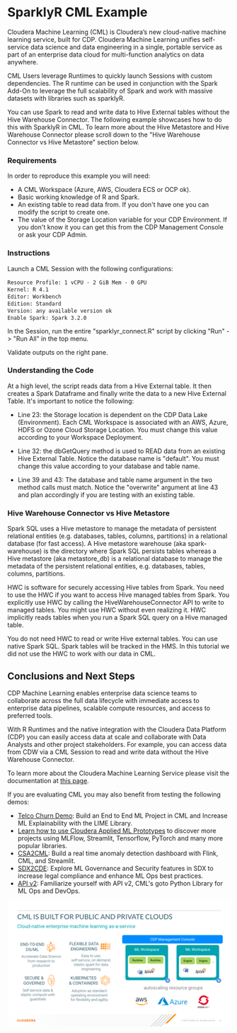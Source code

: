 # SparklyR CML Example

Cloudera Machine Learning (CML) is Cloudera’s new cloud-native machine learning service, built for CDP. Cloudera Machine Learning unifies self-service data science and data engineering in a single, portable service as part of an enterprise data cloud for multi-function analytics on data anywhere.

CML Users leverage Runtimes to quickly launch Sessions with custom dependencies. The R runtime can be used in conjunction with the Spark Add-On to leverage the full scalability of Spark and work with massive datasets with libraries such as sparklyR.

You can use Spark to read and write data to Hive External tables without the Hive Warehouse Connector. The following example showcases how to do this with SparklyR in CML. To learn more about the Hive Metastore and Hive Warehouse Connector please scroll down to the "Hive Warehouse Connector vs Hive Metastore" section below.

### Requirements

In order to reproduce this example you will need:

* A CML Workspace (Azure, AWS, Cloudera ECS or OCP ok).
* Basic working knowledge of R and Spark.
* An existing table to read data from. If you don't have one you can modify the script to create one.
* The value of the Storage Location variable for your CDP Environment. If you don't know it you can get this from the CDP Management Console or ask your CDP Admin.

### Instructions

Launch a CML Session with the following configurations:

```
Resource Profile: 1 vCPU - 2 GiB Mem - 0 GPU
Kernel: R 4.1
Editor: Workbench
Edition: Standard
Version: any available version ok
Enable Spark: Spark 3.2.0
```

In the Session, run the entire "sparklyr_connect.R" script by clicking "Run" -> "Run All" in the top menu.

Validate outputs on the right pane.

### Understanding the Code

At a high level, the script reads data from a Hive External table. It then creates a Spark Dataframe and finally write the data to a new Hive External Table. It's important to notice the following:

* Line 23: the Storage location is dependent on the CDP Data Lake (Environment). Each CML Workspace is associated with an AWS, Azure, HDFS or Ozone Cloud Storage Location. You must change this value according to your Workspace Deployment.

* Line 32: the dbGetQuery method is used to READ data from an existing Hive External Table. Notice the database name is "default". You must change this value according to your database and table name.

* Line 39 and 43: The database and table name argument in the two method calls must match. Notice the "overwrite" argument at line 43 and plan accordingly if you are testing with an existing table.


### Hive Warehouse Connector vs Hive Metastore

Spark SQL uses a Hive metastore to manage the metadata of persistent relational entities (e.g. databases, tables, columns, partitions) in a relational database (for fast access). A Hive metastore warehouse (aka spark-warehouse) is the directory where Spark SQL persists tables whereas a Hive metastore (aka metastore_db) is a relational database to manage the metadata of the persistent relational entities, e.g. databases, tables, columns, partitions.

HWC is software for securely accessing Hive tables from Spark. You need to use the HWC if you want to access Hive managed tables from Spark. You explicitly use HWC by calling the HiveWarehouseConnector API to write to managed tables. You might use HWC without even realizing it. HWC implicitly reads tables when you run a Spark SQL query on a Hive managed table.

You do not need HWC to read or write Hive external tables. You can use native Spark SQL. Spark tables will be tracked in the HMS. In this tutorial we did not use the HWC to work with our data in CML.

## Conclusions and Next Steps

CDP Machine Learning enables enterprise data science teams to collaborate across the full data lifecycle with immediate access to enterprise data pipelines, scalable compute resources, and access to preferred tools.

With R Runtimes and the native integration with the Cloudera Data Platform (CDP) you can easily access data at scale and collaborate with Data Analysts and other project stakeholders. For example, you can access data from CDW via a CML Session to read and write data without the Hive Warehouse Connector.

To learn more about the Cloudera Machine Learning Service please visit the documentation at [this page](https://docs.cloudera.com/machine-learning/cloud/product/topics/ml-product-overview.html).

If you are evaluating CML you may also benefit from testing the following demos:

* [Telco Churn Demo](https://github.com/pdefusco/CML_AMP_Churn_Prediction): Build an End to End ML Project in CML and Increase ML Explainability with the LIME Library.
* [Learn how to use Cloudera Applied ML Prototypes](https://docs.cloudera.com/machine-learning/cloud/applied-ml-prototypes/topics/ml-amps-overview.html) to discover more projects using MLFlow, Streamlit, Tensorflow, PyTorch and many more popular libraries.
* [CSA2CML](https://github.com/pdefusco/CSA2CML): Build a real time anomaly detection dashboard with Flink, CML, and Streamlit.
* [SDX2CDE](https://github.com/pdefusco/SDX2CDE): Explore ML Governance and Security features in SDX to increase legal compliance and enhance ML Ops best practices.
* [API v2](https://github.com/pdefusco/CML_AMP_APIv2): Familiarize yourself with API v2, CML's goto Python Library for ML Ops and DevOps.

![alt text](img/cml_clouds.png)
